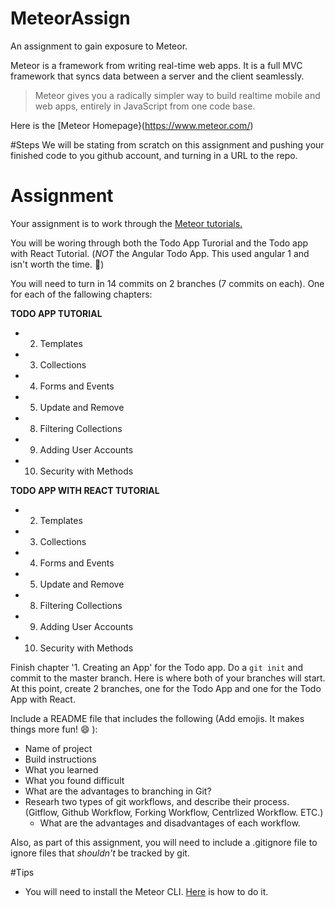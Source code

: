 # MeteorAssign
An assignment to gain exposure to Meteor.

Meteor is a framework from writing real-time web apps. It is a full MVC framework that syncs data between a server and the client seamlessly.

>Meteor gives you a radically simpler way to build realtime mobile and web apps, entirely in JavaScript from one code base.

Here is the [Meteor Homepage}(https://www.meteor.com/)


#Steps
We will be stating from scratch on this assignment and pushing your finished code to you github account, and turning in a URL to the repo.

# Assignment

Your assignment is to work through the [Meteor tutorials.](https://www.meteor.com/tutorials/blaze/creating-an-app)

You will be woring through both the Todo App Turorial and the Todo app with React Tutorial. (*NOT* the Angular Todo App. This used angular 1 and isn't worth the time. :grimacing:)

You will need to turn in 14 commits on 2 branches (7 commits on each). One for each of the fallowing chapters:

**TODO APP TUTORIAL**

- 2. Templates
- 3. Collections
- 4. Forms and Events
- 5. Update and Remove
- 8. Filtering Collections
- 9. Adding User Accounts
- 10. Security with Methods

**TODO APP WITH REACT TUTORIAL**

- 2. Templates
- 3. Collections
- 4. Forms and Events
- 5. Update and Remove
- 8. Filtering Collections
- 9. Adding User Accounts
- 10. Security with Methods

Finish chapter '1. Creating an App' for the Todo app. Do a `git init` and commit to the master branch. Here is where both of your branches will start. At this point, create 2 branches, one for the Todo App and one for the Todo App with React.


Include a README file that includes the following (Add emojis. It makes things more fun! :smile: ):

- Name of project
- Build instructions
- What you learned
- What you found difficult
- What are the advantages to branching in Git?
- Researh two types of git workflows, and describe their process. (Gitflow, Github Workflow, Forking Workflow, Centrlized Workflow. ETC.)
  - What are the advantages and disadvantages of each workflow.

Also, as part of this assignment, you will need to include a .gitignore file to ignore files that *shouldn't* be tracked by git.



#Tips
- You will need to install the Meteor CLI. [Here](https://www.meteor.com/install) is how to do it.
